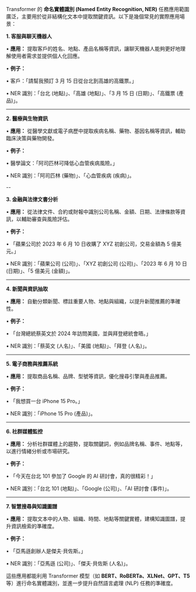 Transformer 的 **命名實體識別 (Named Entity Recognition, NER)** 任務應用範圍廣泛，主要用於從非結構化文本中提取關鍵資訊。以下是幾個常見的實際應用場景：

**1. 客服與聊天機器人**

• **應用：** 提取客戶的姓名、地點、產品名稱等資訊，讓聊天機器人能夠更好地理解使用者需求並提供個人化回應。

• **例子：**

• 客戶：「請幫我預訂 3 月 15 日從台北到高雄的高鐵票。」

• NER 識別：「台北 (地點)」、「高雄 (地點)」、「3 月 15 日 (日期)」、「高鐵票 (產品)」。

---

**2. 醫療與生物資訊**

• **應用：** 從醫學文獻或電子病歷中提取疾病名稱、藥物、基因名稱等資訊，輔助臨床決策與藥物開發。

• **例子：**

• 醫學論文：「阿司匹林可降低心血管疾病風險。」

• NER 識別：「阿司匹林 (藥物)」、「心血管疾病 (疾病)」。

--

**3. 金融與法律文書分析**

• **應用：** 從法律文件、合約或財報中識別公司名稱、金額、日期、法律條款等資訊，以輔助審查與風險評估。

• **例子：**

• 「蘋果公司於 2023 年 6 月 10 日收購了 XYZ 初創公司，交易金額為 5 億美元。」

• NER 識別：「蘋果公司 (公司)」、「XYZ 初創公司 (公司)」、「2023 年 6 月 10 日 (日期)」、「5 億美元 (金額)」。

---

**4. 新聞與資訊抽取**

• **應用：** 自動分類新聞、標註重要人物、地點與組織，以提升新聞推薦的準確性。

• **例子：**

• 「台灣總統蔡英文於 2024 年訪問美國，並與拜登總統會晤。」

• NER 識別：「蔡英文 (人名)」、「美國 (地點)」、「拜登 (人名)」。

---

**5. 電子商務與推薦系統**

• **應用：** 提取商品名稱、品牌、型號等資訊，優化搜尋引擎與產品推薦。

• **例子：**

• 「我想買一台 iPhone 15 Pro。」

• NER 識別：「iPhone 15 Pro (產品)」。

---

**6. 社群媒體監控**

• **應用：** 分析社群媒體上的趨勢，提取關鍵詞，例如品牌名稱、事件、地點等，以進行情緒分析或市場研究。

• **例子：**

• 「今天在台北 101 參加了 Google 的 AI 研討會，真的很精彩！」

• NER 識別：「台北 101 (地點)」、「Google (公司)」、「AI 研討會 (事件)」。

---

**7. 智慧搜尋與知識圖譜**

• **應用：** 提取文本中的人物、組織、時間、地點等關鍵實體，建構知識圖譜，提升資訊檢索的準確度。

• **例子：**

• 「亞馬遜創辦人是傑夫·貝佐斯。」

• NER 識別：「亞馬遜 (公司)」、「傑夫·貝佐斯 (人名)」。

這些應用都能利用 Transformer 模型（如 **BERT、RoBERTa、XLNet、GPT、T5** 等）進行命名實體識別，並進一步提升自然語言處理 (NLP) 任務的準確度。



